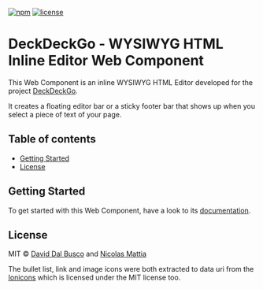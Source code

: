 [![npm][npm-badge]][npm-badge-url]
[![license][npm-license]][npm-license-url]

[npm-badge]: https://img.shields.io/npm/v/@deckdeckgo/inline-editor
[npm-badge-url]: https://www.npmjs.com/package/@deckdeckgo/inline-editor
[npm-license]: https://img.shields.io/npm/l/@deckdeckgo/inline-editor
[npm-license-url]: https://github.com/deckgo/deckdeckgo/blob/main/webcomponents/inline-editor/LICENSE

# DeckDeckGo - WYSIWYG HTML Inline Editor Web Component

This Web Component is an inline WYSIWYG HTML Editor developed for the project [DeckDeckGo].

It creates a floating editor bar or a sticky footer bar that shows up when you select a piece of text of your page.

## Table of contents

- [Getting Started](#getting-started)
- [License](#license)

## Getting Started

To get started with this Web Component, have a look to its [documentation](https://docs.deckdeckgo.com/?path=/story/components-inline-editor--inline-editor).

## License

MIT © [David Dal Busco](mailto:david.dalbusco@outlook.com) and [Nicolas Mattia](mailto:nicolas@nmattia.com)

The bullet list, link and image icons were both extracted to data uri from the [Ionicons](https://ionicons.com) which is licensed under the MIT license too.

[deckdeckgo]: https://deckdeckgo.com
